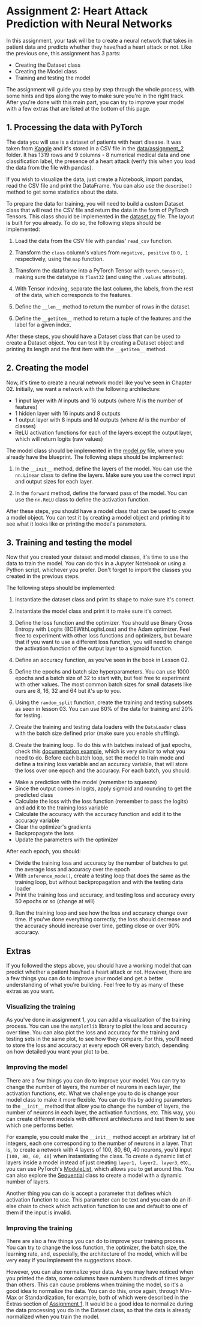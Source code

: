 # Assignment 2: Heart Attack Prediction with Neural Networks

In this assignment, your task will be to create a neural network that takes in patient data and predicts whether they have/had a heart attack or not. Like the previous one, this assignment has 3 parts:
- Creating the Dataset class
- Creating the Model class
- Training and testing the model

The assignment will guide you step by step through the whole process, with some hints and tips along the way to make sure you're in the right track.
After you're done with this main part, you can try to improve your model with a few extras that are listed at the bottom of this page.


## 1. Processing the data with PyTorch

The data you will use is a dataset of patients with heart disease. It was taken from [Kaggle](https://www.kaggle.com/datasets/bharath011/heart-disease-classification-dataset) and it's stored in a CSV file in the [data/assignment_2](../data/assignment_2/) folder. It has 1319 rows and 9 columns - 8 numerical medical data and one classification label, the presence of a heart attack (verify this when you load the data from the file with pandas).

If you wish to visualize the data, just create a Notebook, import pandas, read the CSV file and print the DataFrame. You can also use the `describe()` method to get some statistics about the data.

To prepare the data for training, you will need to build a custom Dataset class that will read the CSV file and return the data in the form of PyTorch Tensors. This class should be implemented in the [dataset.py](dataset.py) file. The layout is built for you already.
To do so, the following steps should be implemented:

1. Load the data from the CSV file with pandas' `read_csv` function.

2. Transform the `class` column's values from `negative, positive` to `0, 1` respectively, using the `map` function.

3. Transform the dataframe into a PyTorch Tensor with `torch.tensor()`, making sure the datatype is `float32` (and using the `.values` attribute).

4. With Tensor indexing, separate the last column, the labels, from the rest of the data, which corresponds to the features.

5. Define the `__len__` method to return the number of rows in the dataset.

6. Define the `__getitem__` method to return a tuple of the features and the label for a given index.

After these steps, you should have a Dataset class that can be used to create a Dataset object. You can test it by creating a Dataset object and printing its length and the first item with the `__getitem__` method.

## 2. Creating the model

Now, it's time to create a neural network model like you've seen in Chapter 02. Initially, we want a network with the following architecture:
- 1 input layer with *N* inputs and 16 outputs (where *N* is the number of features)
- 1 hidden layer with 16 inputs and 8 outputs
- 1 output layer with 8 inputs and M outputs (where *M* is the number of classes)
- ReLU activation functions for each of the layers except the output layer, which will return logits (raw values)

The model class should be implemented in the [model.py](model.py) file, where you already have the blueprint. The following steps should be implemented:

1. In the `__init__` method, define the layers of the model. You can use the `nn.Linear` class to define the layers. Make sure you use the correct input and output sizes for each layer.

2. In the `forward` method, define the forward pass of the model. You can use the `nn.ReLU` class to define the activation function.

After these steps, you should have a model class that can be used to create a model object. You can test it by creating a model object and printing it to see what it looks like or printing the model's parameters.

## 3. Training and testing the model

Now that you created your dataset and model classes, it's time to use the data to train the model. You can do this in a Jupyter Notebook or using a Python script, whichever you prefer. Don't forget to import the classes you created in the previous steps.

The following steps should be implemented:

1. Instantiate the dataset class and print its shape to make sure it's correct.

2. Instantiate the model class and print it to make sure it's correct.

3. Define the loss function and the optimizer. You should use Binary Cross Entropy with Logits (BCEWithLogitsLoss) and the Adam optimizer. Feel free to experiment with other loss functions and optimizers, but beware that if you want to use a different loss function, you will need to change the activation function of the output layer to a sigmoid function.

4. Define an accuracy function, as you've seen in the book in Lesson 02.

5. Define the epochs and batch size hyperparameters. You can use 1000 epochs and a batch size of 32 to start with, but feel free to experiment with other values. The most common batch sizes for small datasets like ours are 8, 16, 32 and 64 but it's up to you.

6. Using the `random_split` function, create the training and testing subsets as seen in lesson 03. You can use 80% of the data for training and 20% for testing.

7. Create the training and testing data loaders with the `DataLoader` class with the batch size defined prior (make sure you enable shuffling).

8. Create the training loop. To do this with batches instead of just epochs, check this [documentation example](https://pytorch.org/tutorials/beginner/introyt/trainingyt.html#the-training-loop), which is very similar to what you need to do. 
Before each batch loop, set the model to train mode and define a training loss variable and an accuracy variable, that will store the loss over one epoch and the accuracy. For each batch, you should:
- Make a prediction with the model (remember to squeeze)
- Since the output comes in logits, apply sigmoid and rounding to get the predicted class
- Calculate the loss with the loss function (remember to pass the logits) and add it to the training loss variable
- Calculate the accuracy with the accuracy function and add it to the accuracy variable
- Clear the optimizer's gradients
- Backpropagate the loss
- Update the parameters with the optimizer

After each epoch, you should:
- Divide the training loss and accuracy by the number of batches to get the average loss and accuracy over the epoch
- With `inference_mode()`, create a testing loop that does the same as the training loop, but without backpropagation and with the testing data loader
- Print the training loss and accuracy, and testing loss and accuracy every 50 epochs or so (change at will)

9. Run the training loop and see how the loss and accuracy change over time. If you've done everything correctly, the loss should decrease and the accuracy should increase over time, getting close or over 90% accuracy.

## Extras

If you followed the steps above, you should have a working model that can predict whether a patient has/had a heart attack or not. However, there are a few things you can do to improve your model and get a better understanding of what you're building. Feel free to try as many of these extras as you want.

### Visualizing the training

As you've done in assignment 1, you can add a visualization of the training process. You can use the `matplotlib` library to plot the loss and accuracy over time. You can also plot the loss and accuracy for the training and testing sets in the same plot, to see how they compare. For this, you'll need to store the loss and accuracy at every epoch OR every batch, depending on how detailed you want your plot to be.

### Improving the model

There are a few things you can do to improve your model. You can try to change the number of layers, the number of neurons in each layer, the activation functions, etc. What we challenge you to do is change your model class to make it more flexible. You can do this by adding parameters to the `__init__` method that allow you to change the number of layers, the number of neurons in each layer, the activation functions, etc. This way, you can create different models with different architectures and test them to see which one performs better.

For example, you could make the `__init__` method accept an arbitrary list of integers, each one corresponding to the number of neurons in a layer. That is, to create a network with 4 layers of 100, 80, 60, 40 neurons, you'd input `[100, 80, 60, 40]` when instantiating the class. To create a dynamic list of layers inside a model instead of just creating `layer1, layer2, layer3`, etc., you can use PyTorch's [ModuleList](https://pytorch.org/docs/stable/generated/torch.nn.ModuleList.html), which allows you to get around this. You can also explore the [Sequential](https://pytorch.org/docs/stable/generated/torch.nn.Sequential.html) class to create a model with a dynamic number of layers.

Another thing you can do is accept a parameter that defines which activation function to use. This parameter can be text and you can do an if-else chain to check which activation function to use and default to one of them if the input is invalid.

### Improving the training

There are also a few things you can do to improve your training process. You can try to change the loss function, the optimizer, the batch size, the learning rate, and, especially, the architecture of the model, which will be very easy if you implement the suggestions above.

However, you can also normalize your data. As you may have noticed when you printed the data, some columns have numbers hundreds of times larger than others. This can cause problems when training the model, so it's a good idea to normalize the data. You can do this, once again, through Min-Max or Standardization, for example, both of which were described in the Extras section of [Assignment 1](../assignment_1/README.md). It would be a good idea to normalize during the data processing you do in the Dataset class, so that the data is already normalized when you train the model.

